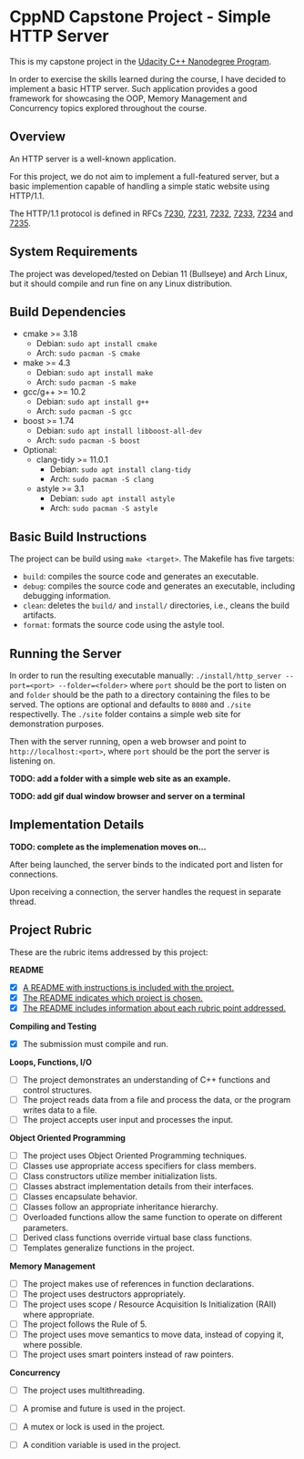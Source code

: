 # CppND Capstone Project - Simple HTTP Server

This is my capstone project in the [Udacity C++ Nanodegree Program](https://www.udacity.com/course/c-plus-plus-nanodegree--nd213). 

In order to exercise the skills learned during the course, I have decided to implement a basic HTTP server.  Such application provides a good framework for showcasing the OOP, Memory Management and Concurrency topics explored throughout the course.

## Overview

An HTTP server is a well-known application. 

For this project, we do not aim to implement a full-featured server, but a basic implemention capable of handling a simple static website using HTTP/1.1.

The HTTP/1.1 protocol is defined in RFCs [7230](http://www.rfc-editor.org/info/rfc7230), [7231](http://www.rfc-editor.org/info/rfc7231), 
[7232](http://www.rfc-editor.org/info/rfc7232), [7233](http://www.rfc-editor.org/info/rfc7233), 
[7234](http://www.rfc-editor.org/info/rfc7234) and [7235](http://www.rfc-editor.org/info/rfc7235).


## System Requirements

The project was developed/tested on Debian 11 (Bullseye) and Arch Linux, but it should compile and run fine on any Linux distribution.

## Build Dependencies 

* cmake >= 3.18
  * Debian: `sudo apt install cmake`
  * Arch: `sudo pacman -S cmake`
* make >= 4.3 
  * Debian: `sudo apt install make`
  * Arch: `sudo pacman -S make`
* gcc/g++ >= 10.2
  * Debian: `sudo apt install g++`
  * Arch: `sudo pacman -S gcc`
* boost >= 1.74
  * Debian: `sudo apt install libboost-all-dev`
  * Arch: `sudo pacman -S boost`
* Optional:
  * clang-tidy >= 11.0.1
    * Debian: `sudo apt install clang-tidy`
    * Arch: `sudo pacman -S clang`
  * astyle >= 3.1
    * Debian: `sudo apt install astyle`
    * Arch: `sudo pacman -S astyle`  
## Basic Build Instructions

The project can be build using `make <target>`.  The Makefile has five targets:

* `build`: compiles the source code and generates an executable.
* `debug`: compiles the source code and generates an executable, including debugging information.
* `clean`: deletes the `build/` and `install/`  directories, i.e., cleans the build artifacts.
* `format`: formats the source code using the astyle tool.


## Running the Server

In order to run the resulting executable manually: `./install/http_server --port=<port> --folder=<folder>` where `port` should be the port to listen on and
`folder` should be the path to a directory containing the files to be served. The options are optional and defaults to `8080` and `./site` respectivelly.
The `./site` folder contains a simple web site for demonstration purposes.

Then with the server running, open a web browser and point to `http://localhost:<port>`, where  `port` should be the port the server is listening on.


**TODO: add a folder with a simple web site as an example.**

**TODO: add gif dual window browser and server on a terminal**


## Implementation Details

**TODO: complete as the implemenation moves on...**

After being launched, the server binds to the indicated port and listen for connections.

Upon receiving a connection, the server handles the request in separate thread.

## Project Rubric

These are the rubric items addressed by this project:

**README**
- [x] [A README with instructions is included with the project.](https://github.com/pragmaerror/CppND-Capstone/blob/main/README.md#cppnd-capstone-project---minimal-http-server)
- [x] [The README indicates which project is chosen.](https://github.com/pragmaerror/CppND-Capstone/blob/main/README.md#cppnd-capstone-project---minimal-http-server)
- [x] [The README includes information about each rubric point addressed.](https://github.com/pragmaerror/CppND-Capstone/blob/main/README.md#project-rubric)

**Compiling and Testing**
- [x] The submission must compile and run.

**Loops, Functions, I/O**
- [ ] The project demonstrates an understanding of C++ functions and control structures.
- [ ] The project reads data from a file and process the data, or the program writes data to a file.
- [ ] The project accepts user input and processes the input.

**Object Oriented Programming**
- [ ] The project uses Object Oriented Programming techniques.
- [ ] Classes use appropriate access specifiers for class members.
- [ ] Class constructors utilize member initialization lists.
- [ ] Classes abstract implementation details from their interfaces.
- [ ] Classes encapsulate behavior.
- [ ] Classes follow an appropriate inheritance hierarchy.
- [ ] Overloaded functions allow the same function to operate on different parameters.
- [ ] Derived class functions override virtual base class functions.
- [ ] Templates generalize functions in the project.

**Memory Management**
- [ ] The project makes use of references in function declarations.
- [ ] The project uses destructors appropriately.
- [ ] The project uses scope / Resource Acquisition Is Initialization (RAII) where appropriate.
- [ ] The project follows the Rule of 5.
- [ ] The project uses move semantics to move data, instead of copying it, where possible.
- [ ] The project uses smart pointers instead of raw pointers.

**Concurrency**
- [ ] The project uses multithreading.
- [ ] A promise and future is used in the project.
- [ ] A mutex or lock is used in the project.
- [ ] A condition variable is used in the project.








  






